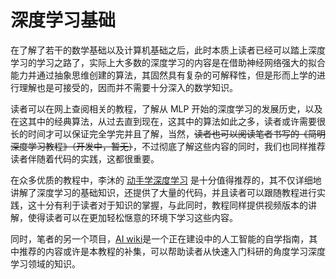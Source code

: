 # 深度学习基础

在了解了若干的数学基础以及计算机基础之后，此时本质上读者已经可以踏上深度学习的学习之路了，实际上大多数的深度学习的内容是在借助神经网络强大的拟合能力并通过抽象思维创建的算法，其固然具有复杂的可解释性，但是形而上学的进行理解也是可接受的，因而并不需要十分深入的数学知识。

读者可以在网上查阅相关的教程，了解从 MLP 开始的深度学习的发展历史，以及在这其中的经典算法，从过去直到现在，这其中的算法如此之多，读者或许需要很长的时间才可以保证完全学完并且了解，当然，<del>读者也可以阅读笔者书写的《简明深度学习教程》（开发中，暂无）</del>，不过彻底了解这些内容的同时，我们也同样推荐读者伴随着代码的实践，这都很重要。

在众多优质的教程中，李沐的 [动手学深度学习](https://zh-v2.d2l.ai/) 是十分值得推荐的，其不仅详细地讲解了深度学习的基础知识，还提供了大量的代码，并且读者可以跟随教程进行实践，这十分有利于读者对于知识的掌握，与此同时，教程同样提供视频版本的讲解，使得读者可以在更加轻松惬意的环境下学习这些内容。

同时，笔者的另一个项目，[AI wiki](https://aidiy.icu/)是一个正在建设中的人工智能的自学指南，其中推荐的内容或许是本教程的补集，可以帮助读者从快速入门科研的角度学习深度学习领域的知识。